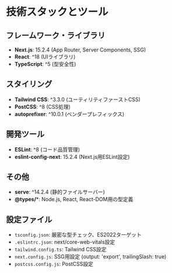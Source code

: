 # 技術スタックとツール

## フレームワーク・ライブラリ
- **Next.js**: 15.2.4 (App Router, Server Components, SSG)
- **React**: ^18 (UIライブラリ)
- **TypeScript**: ^5 (型安全性)

## スタイリング
- **Tailwind CSS**: ^3.3.0 (ユーティリティファーストCSS)
- **PostCSS**: ^8 (CSS処理)
- **autoprefixer**: ^10.0.1 (ベンダープレフィックス)

## 開発ツール
- **ESLint**: ^8 (コード品質管理)
- **eslint-config-next**: 15.2.4 (Next.js用ESLint設定)

## その他
- **serve**: ^14.2.4 (静的ファイルサーバー)
- **@types/***: Node.js, React, React-DOM用の型定義

## 設定ファイル
- `tsconfig.json`: 厳密な型チェック、ES2022ターゲット
- `.eslintrc.json`: next/core-web-vitals設定
- `tailwind.config.ts`: Tailwind CSS設定
- `next.config.js`: SSG用設定 (output: 'export', trailingSlash: true)
- `postcss.config.js`: PostCSS設定